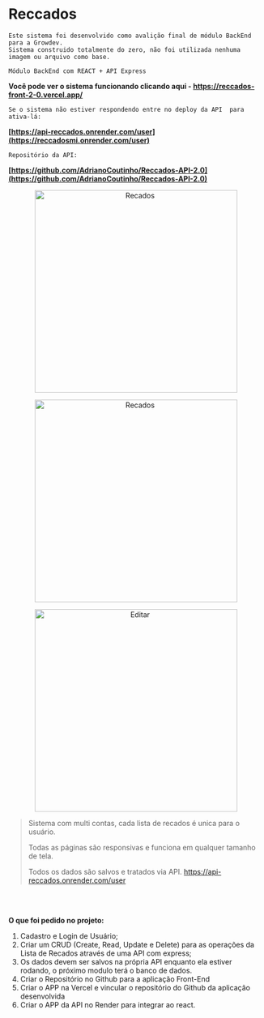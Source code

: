 
# Reccados

```
Este sistema foi desenvolvido como avalição final de módulo BackEnd para a Growdev.
Sistema construido totalmente do zero, não foi utilizada nenhuma imagem ou arquivo como base.

Módulo BackEnd com REACT + API Express
```

**Você pode ver o sistema funcionando clicando aqui - https://reccados-front-2-0.vercel.app/**
```
Se o sistema não estiver respondendo entre no deploy da API  para ativa-lá:
```
**[https://api-reccados.onrender.com/user](https://reccadosmi.onrender.com/user)**

```
Repositório da API:
```
**[https://github.com/AdrianoCoutinho/Reccados-API-2.0](https://github.com/AdrianoCoutinho/Reccados-API-2.0)**
<p align="center">
  <img src="https://i.imgur.com/R9w1hOI.png?1" alt="Recados" title="Recados" height=400/> 
  
</p>

<p align="center">
  <img src="https://i.imgur.com/K7Sdicp.png" alt="Recados" title="Recados" height=400/>
  
</p>
<p align="center">
<img src="https://i.imgur.com/leXQ0Db.png" alt="Editar" title="arquivar" height=400/>
</p>

> Sistema com multi contas, cada lista de recados é unica para o usuário.
> 
> Todas as páginas são responsivas e funciona em qualquer tamanho de tela.
> 
> Todos os dados são salvos e tratados via API.
https://api-reccados.onrender.com/user
<br>
<br>

**O que foi pedido no projeto:**

1. Cadastro e Login de Usuário;
2. Criar um CRUD (Create, Read, Update e Delete)
para as operações da Lista de Recados através de uma API com express;
3. Os dados devem ser salvos na própria API enquanto ela estiver rodando, o próximo modulo terá o banco de dados.
4. Criar o Repositório no Github para a aplicação
Front-End
5. Criar o APP na Vercel e vincular o repositório do
Github da aplicação desenvolvida
6. Criar o APP da API no Render para integrar ao react.

